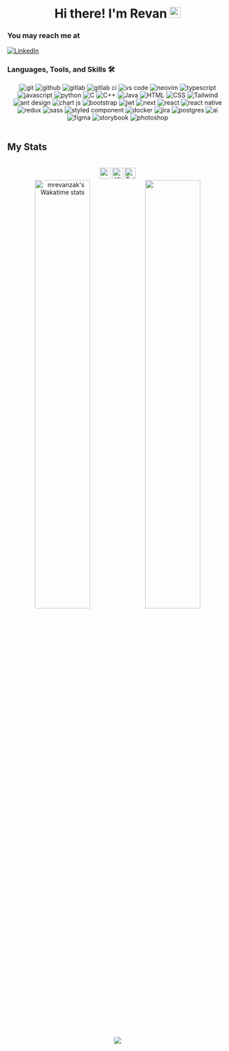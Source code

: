 <div align="center">
  <h1>Hi there! I'm Revan <img src="https://media.giphy.com/media/hvRJCLFzcasrR4ia7z/giphy.gif" width="25px"></h1>
</div>

### You may reach me at
[![LinkedIn](https://img.shields.io/badge/-LinkedIn-0077B5?style=for-the-badge&logo=linkedin)](https://www.linkedin.com/in/rev1006/)

### Languages, Tools, and Skills 🛠 ###
  <div align="center">
    <img src="https://img.shields.io/badge/Git-F05032?style=for-the-badge&logo=git&logoColor=white" alt="git" />
    <img src="https://img.shields.io/badge/GitHub-100000?style=for-the-badge&logo=github&logoColor=white" alt="github" />
  <img src="https://img.shields.io/badge/gitlab-%23181717.svg?style=for-the-badge&logo=gitlab&logoColor=white" alt="gitlab" />
  <img src="https://img.shields.io/badge/gitlab%20ci-%23181717.svg?style=for-the-badge&logo=gitlab&logoColor=white" alt="gitlab ci" />
      <img src="https://img.shields.io/badge/vs%20code-007ACC?style=for-the-badge&logo=visual%20studio%20code&logoColor=white" alt="vs code" />
  <img src="https://img.shields.io/badge/NeoVim-%2357A143.svg?&style=for-the-badge&logo=neovim&logoColor=white" alt="neovim" />
    <img src="https://img.shields.io/badge/typescript-%23007ACC.svg?style=for-the-badge&logo=typescript&logoColor=white" alt="typescript" />
    <img src="https://img.shields.io/badge/JavaScript-F7DF1E?style=for-the-badge&logo=javascript&logoColor=black" alt="javascript" />
      <img src="https://img.shields.io/badge/python-3776AB?style=for-the-badge&logo=python&logoColor=white" alt="python" />
    <img src="https://img.shields.io/badge/c-%2300599C.svg?style=for-the-badge&logo=c&logoColor=white" alt="C" />
    <img src="https://img.shields.io/badge/c++-%2300599C.svg?style=for-the-badge&logo=c%2B%2B&logoColor=white" alt="C++" />
    <img src="https://img.shields.io/badge/Java-ED8B00?style=for-the-badge&logo=java&logoColor=white" alt="Java"/>
    <img src="https://img.shields.io/badge/HTML5-E34F26?style=for-the-badge&logo=html5&logoColor=white" alt="HTML" />
    <img src="https://img.shields.io/badge/CSS-239120?&style=for-the-badge&logo=css3&logoColor=white" alt ="CSS" />
      <img src="https://img.shields.io/badge/tailwindcss-%2338B2AC.svg?style=for-the-badge&logo=tailwind-css&logoColor=white" alt="Tailwind" />
<img src="https://img.shields.io/badge/-AntDesign-%230170FE?style=for-the-badge&logo=ant-design&logoColor=white" alt="ant design" />
  <img src="https://img.shields.io/badge/chart.js-F5788D.svg?style=for-the-badge&logo=chart.js&logoColor=white" alt="chart js" />
  <img src="https://img.shields.io/badge/bootstrap-%23563D7C.svg?style=for-the-badge&logo=bootstrap&logoColor=white" alt="bootstrap" />
  <img src="https://img.shields.io/badge/JWT-black?style=for-the-badge&logo=JSON%20web%20tokens" alt="jwt" />
  <img src="https://img.shields.io/badge/Next-black?style=for-the-badge&logo=next.js&logoColor=white" alt="next" />
   <img src="https://img.shields.io/badge/React-61DAFB?style=for-the-badge&logo=react&logoColor=black" alt="react" /> 
  <img src="https://img.shields.io/badge/react_native-%2320232a.svg?style=for-the-badge&logo=react&logoColor=%2361DAFB" alt="react native" />
  <img src="https://img.shields.io/badge/redux-%23593d88.svg?style=for-the-badge&logo=redux&logoColor=white" alt="redux" />
  <img src="https://img.shields.io/badge/SASS-hotpink.svg?style=for-the-badge&logo=SASS&logoColor=white" alt="sass" />
  <img src="https://img.shields.io/badge/styled--components-DB7093?style=for-the-badge&logo=styled-components&logoColor=white" alt="styled component" />
  <img src="https://img.shields.io/badge/docker-%230db7ed.svg?style=for-the-badge&logo=docker&logoColor=white" alt="docker" />
  <img src="https://img.shields.io/badge/jira-%230A0FFF.svg?style=for-the-badge&logo=jira&logoColor=white" alt="jira" />
  <img src="https://img.shields.io/badge/postgres-%23316192.svg?style=for-the-badge&logo=postgresql&logoColor=white" alt="postgres" />
  <img src="https://img.shields.io/badge/adobe%20illustrator-%23FF9A00.svg?style=for-the-badge&logo=adobe%20illustrator&logoColor=white" alt="ai" />
  <img src="https://img.shields.io/badge/figma-%23F24E1E.svg?style=for-the-badge&logo=figma&logoColor=white" alt="figma" />
  <img src="https://img.shields.io/badge/-Storybook-FF4785?style=for-the-badge&logo=storybook&logoColor=white" alt="storybook" />
   <img src="https://img.shields.io/badge/adobe%20photoshop-31A8FF?style=for-the-badge&logo=adobe%20photoshop&logoColor=white" alt="photoshop" />
  </div><br>

## My Stats
<br>
<div align="center">
<img src="https://wakatime.com/badge/user/544317a4-d0db-4f4a-8383-97af1aa51ca1.svg" height="25" /></img>
<img src="https://komarev.com/ghpvc/?username=mrevanzak&color=blue" height="25" alt="Views on Github" />
<a href="https://wakatime.com/@00f001b2-d60a-4fc5-b7e1-4f45d89420c2"><img src="https://wakatime.com/badge/user/00f001b2-d60a-4fc5-b7e1-4f45d89420c2.svg" alt="Total time coded since Jan 25 2023" height="25"/></a>
</div>

<div justify-content="center" align="center">
 <a href="https://github.com/mrevanzak/mrevanzak"><img align="center" width="50%" display="flex" src="https://github-readme-stats.vercel.app/api/wakatime?username=mrevanzak&show_icons=true&theme=dracula&layout=compact&hide_border=true&hide=Other,Others,Text,JSON,lir&custom_title=Wakatime%20Total%20Stats%20Since%20January%202023" alt="mrevanzak's Wakatime stats" /></a><a href="https://github.com/mrevanzak/mrevanzak"><img align="center" width="50%" src="https://github-readme-stats.vercel.app/api?username=mrevanzak&theme=dracula&hide_border=true&count_private=true&hide=issues&show_icons=true" /></a>
  <a href="https://github.com/mrevanzak/mrevanzak"><img align="center" display="flex" src="https://github-readme-stats.vercel.app/api/top-langs/?username=mrevanzak&layout=compact&langs_count=10&theme=dracula&)" /></a>
 </div>
